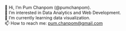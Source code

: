 👋 Hi, I’m Pum Chanpom (@pumchanpom). <br>
👀 I’m interested in Data Analytics and Web Development. <br>
🌱 I’m currently learning data visualization. <br>
📫 How to reach me: pum.chanpom@gmail.com

<!---
pumchanpom/pumchanpom is a ✨ special ✨ repository because its `README.md` (this file) appears on your GitHub profile.
You can click the Preview link to take a look at your changes.
--->
